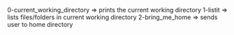 0-current_working_directory => prints the current working directory
1-listit => lists files/folders in current working directory
2-bring_me_home => sends user to home directory
